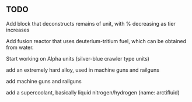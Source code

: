 ## TODO

Add block that deconstructs remains of unit, with % decreasing as tier increases

Add fusion reactor that uses deuterium-tritium fuel, which can be obtained from water.

Start working on Alpha units (silver-blue crawler type units)

add an extremely hard alloy, used in machine guns and railguns

add machine guns and railguns

add a supercoolant, basically liquid nitrogen/hydrogen (name: arctifluid)